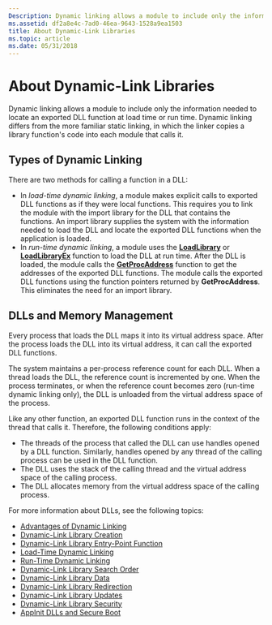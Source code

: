 ```yaml
---
Description: Dynamic linking allows a module to include only the information needed to locate an exported DLL function at load time or run time.
ms.assetid: df2a8e4c-7ad0-46ea-9643-1528a9ea1503
title: About Dynamic-Link Libraries
ms.topic: article
ms.date: 05/31/2018
---
```


# About Dynamic-Link Libraries

Dynamic linking allows a module to include only the information needed to locate an exported DLL function at load time or run time. Dynamic linking differs from the more familiar static linking, in which the linker copies a library function's code into each module that calls it.

## Types of Dynamic Linking

There are two methods for calling a function in a DLL:

-   In *load-time dynamic linking*, a module makes explicit calls to exported DLL functions as if they were local functions. This requires you to link the module with the import library for the DLL that contains the functions. An import library supplies the system with the information needed to load the DLL and locate the exported DLL functions when the application is loaded.
-   In *run-time dynamic linking*, a module uses the [**LoadLibrary**](/windows/win32/api/libloaderapi/nf-libloaderapi-loadlibrarya) or [**LoadLibraryEx**](/windows/desktop/api/LibLoaderAPI/nf-libloaderapi-loadlibraryexa) function to load the DLL at run time. After the DLL is loaded, the module calls the [**GetProcAddress**](/windows/win32/api/libloaderapi/nf-libloaderapi-getprocaddress) function to get the addresses of the exported DLL functions. The module calls the exported DLL functions using the function pointers returned by **GetProcAddress**. This eliminates the need for an import library.

## DLLs and Memory Management

Every process that loads the DLL maps it into its virtual address space. After the process loads the DLL into its virtual address, it can call the exported DLL functions.

The system maintains a per-process reference count for each DLL. When a thread loads the DLL, the reference count is incremented by one. When the process terminates, or when the reference count becomes zero (run-time dynamic linking only), the DLL is unloaded from the virtual address space of the process.

Like any other function, an exported DLL function runs in the context of the thread that calls it. Therefore, the following conditions apply:

-   The threads of the process that called the DLL can use handles opened by a DLL function. Similarly, handles opened by any thread of the calling process can be used in the DLL function.
-   The DLL uses the stack of the calling thread and the virtual address space of the calling process.
-   The DLL allocates memory from the virtual address space of the calling process.

For more information about DLLs, see the following topics:

-   [Advantages of Dynamic Linking](advantages-of-dynamic-linking.md)
-   [Dynamic-Link Library Creation](dynamic-link-library-creation.md)
-   [Dynamic-Link Library Entry-Point Function](dynamic-link-library-entry-point-function.md)
-   [Load-Time Dynamic Linking](load-time-dynamic-linking.md)
-   [Run-Time Dynamic Linking](run-time-dynamic-linking.md)
-   [Dynamic-Link Library Search Order](dynamic-link-library-search-order.md)
-   [Dynamic-Link Library Data](dynamic-link-library-data.md)
-   [Dynamic-Link Library Redirection](dynamic-link-library-redirection.md)
-   [Dynamic-Link Library Updates](dynamic-link-library-updates.md)
-   [Dynamic-Link Library Security](dynamic-link-library-security.md)
-   [AppInit DLLs and Secure Boot](secure-boot-and-appinit-dlls.md)

 

 
